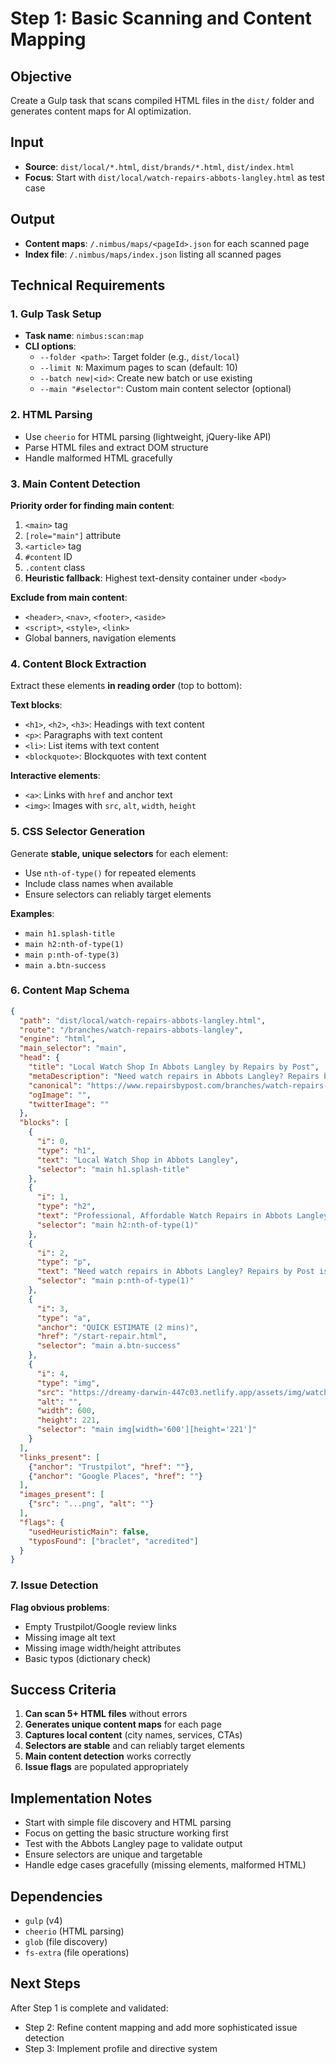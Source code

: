 # Step 1: Basic Scanning and Content Mapping

## Objective
Create a Gulp task that scans compiled HTML files in the `dist/` folder and generates content maps for AI optimization.

## Input
- **Source**: `dist/local/*.html`, `dist/brands/*.html`, `dist/index.html`
- **Focus**: Start with `dist/local/watch-repairs-abbots-langley.html` as test case

## Output
- **Content maps**: `/.nimbus/maps/<pageId>.json` for each scanned page
- **Index file**: `/.nimbus/maps/index.json` listing all scanned pages

## Technical Requirements

### 1. Gulp Task Setup
- **Task name**: `nimbus:scan:map`
- **CLI options**:
  - `--folder <path>`: Target folder (e.g., `dist/local`)
  - `--limit N`: Maximum pages to scan (default: 10)
  - `--batch new|<id>`: Create new batch or use existing
  - `--main "#selector"`: Custom main content selector (optional)

### 2. HTML Parsing
- Use `cheerio` for HTML parsing (lightweight, jQuery-like API)
- Parse HTML files and extract DOM structure
- Handle malformed HTML gracefully

### 3. Main Content Detection
**Priority order for finding main content**:
1. `<main>` tag
2. `[role="main"]` attribute
3. `<article>` tag
4. `#content` ID
5. `.content` class
6. **Heuristic fallback**: Highest text-density container under `<body>`

**Exclude from main content**:
- `<header>`, `<nav>`, `<footer>`, `<aside>`
- `<script>`, `<style>`, `<link>`
- Global banners, navigation elements

### 4. Content Block Extraction
Extract these elements **in reading order** (top to bottom):

**Text blocks**:
- `<h1>`, `<h2>`, `<h3>`: Headings with text content
- `<p>`: Paragraphs with text content
- `<li>`: List items with text content
- `<blockquote>`: Blockquotes with text content

**Interactive elements**:
- `<a>`: Links with `href` and anchor text
- `<img>`: Images with `src`, `alt`, `width`, `height`

### 5. CSS Selector Generation
Generate **stable, unique selectors** for each element:
- Use `nth-of-type()` for repeated elements
- Include class names when available
- Ensure selectors can reliably target elements

**Examples**:
- `main h1.splash-title`
- `main h2:nth-of-type(1)`
- `main p:nth-of-type(3)`
- `main a.btn-success`

### 6. Content Map Schema
```json
{
  "path": "dist/local/watch-repairs-abbots-langley.html",
  "route": "/branches/watch-repairs-abbots-langley",
  "engine": "html",
  "main_selector": "main",
  "head": {
    "title": "Local Watch Shop In Abbots Langley by Repairs by Post",
    "metaDescription": "Need watch repairs in Abbots Langley? Repairs by Post is the best choice...",
    "canonical": "https://www.repairsbypost.com/branches/watch-repairs-abbots-langley",
    "ogImage": "",
    "twitterImage": ""
  },
  "blocks": [
    {
      "i": 0,
      "type": "h1",
      "text": "Local Watch Shop in Abbots Langley",
      "selector": "main h1.splash-title"
    },
    {
      "i": 1,
      "type": "h2", 
      "text": "Professional, Affordable Watch Repairs in Abbots Langley",
      "selector": "main h2:nth-of-type(1)"
    },
    {
      "i": 2,
      "type": "p",
      "text": "Need watch repairs in Abbots Langley? Repairs by Post is the best choice...",
      "selector": "main p:nth-of-type(1)"
    },
    {
      "i": 3,
      "type": "a",
      "anchor": "QUICK ESTIMATE (2 mins)",
      "href": "/start-repair.html",
      "selector": "main a.btn-success"
    },
    {
      "i": 4,
      "type": "img",
      "src": "https://dreamy-darwin-447c03.netlify.app/assets/img/watch_repair_near_me.png",
      "alt": "",
      "width": 600,
      "height": 221,
      "selector": "main img[width='600'][height='221']"
    }
  ],
  "links_present": [
    {"anchor": "Trustpilot", "href": ""},
    {"anchor": "Google Places", "href": ""}
  ],
  "images_present": [
    {"src": "...png", "alt": ""}
  ],
  "flags": {
    "usedHeuristicMain": false,
    "typosFound": ["braclet", "acredited"]
  }
}
```

### 7. Issue Detection
**Flag obvious problems**:
- Empty Trustpilot/Google review links
- Missing image alt text
- Missing image width/height attributes
- Basic typos (dictionary check)

## Success Criteria
1. **Can scan 5+ HTML files** without errors
2. **Generates unique content maps** for each page
3. **Captures local content** (city names, services, CTAs)
4. **Selectors are stable** and can reliably target elements
5. **Main content detection** works correctly
6. **Issue flags** are populated appropriately

## Implementation Notes
- Start with simple file discovery and HTML parsing
- Focus on getting the basic structure working first
- Test with the Abbots Langley page to validate output
- Ensure selectors are unique and targetable
- Handle edge cases gracefully (missing elements, malformed HTML)

## Dependencies
- `gulp` (v4)
- `cheerio` (HTML parsing)
- `glob` (file discovery)
- `fs-extra` (file operations)

## Next Steps
After Step 1 is complete and validated:
- Step 2: Refine content mapping and add more sophisticated issue detection
- Step 3: Implement profile and directive system

